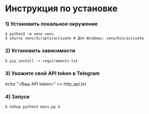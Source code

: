 # Инструкция по установке


### 1) Установить локальное окружение
```shell
$ python3 -m venv venv
$ source venv/Scripts/activate # Для Windows: venv/bin/activate
```

### 2) Установить зависимости
```shell
$ pip install -r requirements.txt
```

### 3) Укажите свой API token в Telegram
echo "<Ваш API token>" >> http_api.txt

### 4) Запуск
```shell
$ nohup python3 main.py &
```